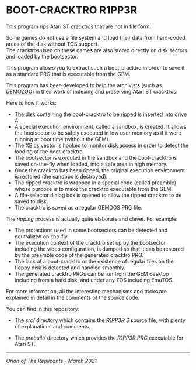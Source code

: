 # BOOT-CRACKTRO R1PP3R

This program rips Atari ST
[cracktros](https://democyclopedia.wordpress.com/2019/03/26/c-for-cracktros/)
that are not in file form.

Some games do not use a file system and load their data from hard-coded
areas of the disk without TOS support.  
The cracktros used on these games are also stored directly on disk sectors
and loaded by the bootsector.

This program allows you to extract such a boot-cracktro in order to save
it as a standard PRG that is executable from the GEM.

This program has been developed to help the archivists
(such as [DEMOZOO](https://demozoo.org/groups/31491/))
in their work of indexing and preserving Atari ST cracktros.

Here is how it works:
- The disk containing the boot-cracktro to be ripped is inserted into
  drive A.
- A special execution environment, called a sandbox, is created.
  It allows the bootsector to be safely executed in low user memory
  as if it were running at boot time (without the GEM).
- The XBios vector is hooked to monitor disk access in order to detect
  the loading of the boot-cracktro.
- The bootsector is executed in the sandbox and the boot-cracktro is
  saved on-the-fly when loaded, into a safe area in high memory.
- Once the cracktro has been ripped, the original execution environment
  is restored (the sandbox is destroyed).
- The ripped cracktro is wrapped in a special code (called preamble)
  whose purpose is to make the cracktro executable from the GEM.
- A file-selector dialog box is opened to allow the ripped cracktro
  to be saved to disk.
- The cracktro is saved as a regular GEMDOS PRG file.

The *ripping* process is actually quite elaborate and clever.
For example:
- The protections used in some bootsectors can be detected and
  neutralized on-the-fly.
- The execution context of the cracktro set up by the bootsector,
  including the video configuration, is dumped so that it can be
  restored by the preamble code of the generated cracktro PRG.
- The lack of a boot-cracktro or the existence of regular files on
  the floppy disk is detected and handled smoothly.
- The generated cracktro PRGs can be run from the GEM desktop
  including from a hard disk, and under any TOS including EmuTOS.

For more information, all the interesting mechanisms and tricks are
explained in detail in the comments of the source code.

You can find in this repository:

- The *src/* directory which contains the *R1PP3R.S* source file, with plenty of explanations and comments.

- The *prebuilt/* directory which provides the *R1PP3R.PRG* executable for Atari ST.

---

*Orion of The Replicants - March 2021*
